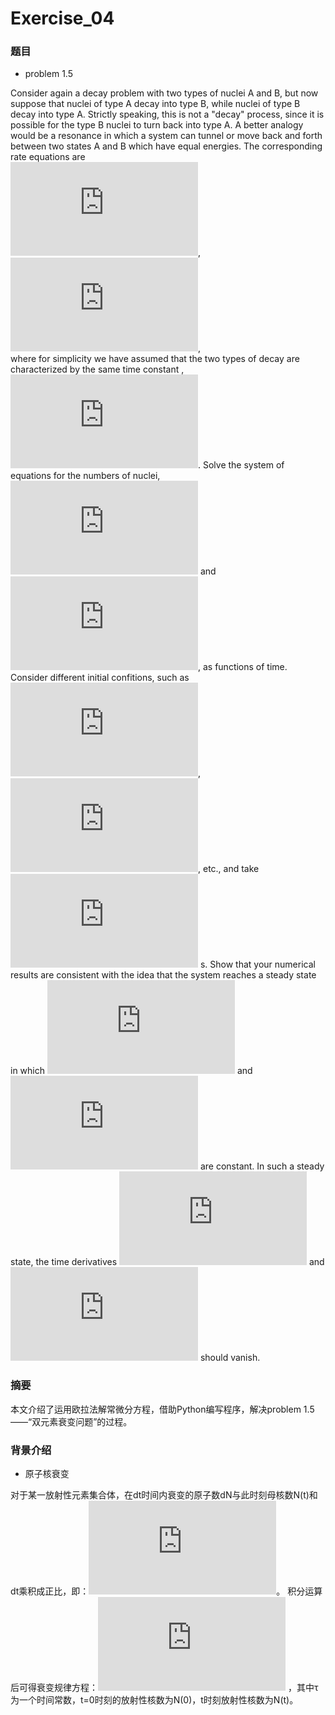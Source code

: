 # Exercise_04

### 题目 
* problem 1.5

Consider again a decay problem with two types of nuclei A and B, but now suppose that nuclei of type A decay into type B, while nuclei of 
type B decay into type A. Strictly speaking, this is not a "decay" process, since it is possible for the type B nuclei to turn back 
into type A. A better analogy would be a resonance in which a system can tunnel or move back and forth between two states A and B which 
have equal energies. The corresponding rate equations are<br>
![](http://latex.codecogs.com/gif.latex?%5Cfrac%7B%5Cmathrm%7Bd%7D%20N_%7BA%7D%7D%7B%5Cmathrm%7Bd%7D%20t%7D%3D%5Cfrac%7BN_%7BB%7D%7D%7B%5Ctau%20%7D-%5Cfrac%7BN_%7BA%7D%7D%7B%5Ctau%20%7D),<br>
![](http://latex.codecogs.com/gif.latex?%5Cfrac%7B%5Cmathrm%7Bd%7D%20N_%7BB%7D%7D%7B%5Cmathrm%7Bd%7D%20t%7D%3D%5Cfrac%7BN_%7BA%7D%7D%7B%5Ctau%20%7D-%5Cfrac%7BN_%7BB%7D%7D%7B%5Ctau%20%7D),<br>
where for simplicity we have assumed that the two types of decay are characterized by the same time constant , ![](http://latex.codecogs.com/gif.latex?%7B%5Ctau%20%7D). Solve the system of equations for the numbers of nuclei, ![](http://latex.codecogs.com/gif.latex?N_%7BA%7D) and ![](http://latex.codecogs.com/gif.latex?N_%7BB%7D), as functions of time. Consider different initial confitions, such as ![](http://latex.codecogs.com/gif.latex?N_%7BA%7D%3D100), ![](http://latex.codecogs.com/gif.latex?N_%7BB%7D%3D0), etc., and take ![](http://latex.codecogs.com/gif.latex?%5Ctau%20%3D1) s. Show that your numerical results are consistent with the idea that the system reaches a steady state in which ![](http://latex.codecogs.com/gif.latex?N_%7BA%7D) and ![](http://latex.codecogs.com/gif.latex?N_%7BB%7D) are constant. In such a steady state, the time derivatives ![](http://latex.codecogs.com/gif.latex?%7B%5Cmathrm%7Bd%7D%20N_%7BA%7D%7D/%7B%5Cmathrm%7Bd%7D%20t%7D) and ![](http://latex.codecogs.com/gif.latex?%7B%5Cmathrm%7Bd%7D%20N_%7BB%7D%7D/%7B%5Cmathrm%7Bd%7D%20t%7D) should vanish.

### 摘要
本文介绍了运用欧拉法解常微分方程，借助Python编写程序，解决problem 1.5 ——“双元素衰变问题”的过程。

### 背景介绍
* 原子核衰变

对于某一放射性元素集合体，在dt时间内衰变的原子数dN与此时刻母核数N(t)和dt乘积成正比，即：![](http://latex.codecogs.com/gif.latex?%5Cmathrm%7Bd%7D%20N%3D-%5Cfrac%7B1%7D%7B%5Ctau%20%7DN%5Cmathrm%7Bd%7Dt)。
积分运算后可得衰变规律方程：![](http://latex.codecogs.com/gif.latex?N%28t%29%3DN%280%29e%5E%7B-t/%5Ctau%20%7D)
，其中τ为一个时间常数，t=0时刻的放射性核数为N(0)，t时刻放射性核数为N(t)。
